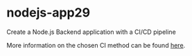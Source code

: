 # nodejs-app29

Create a Node.js Backend application with a CI/CD pipeline

More information on the chosen CI method can be found [here](https://github.com/intive-RedHat-Devex-demo/nodejs-app29/blob/main/CI.md).
